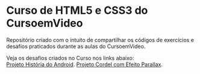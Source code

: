 # Curso de HTML5 e CSS3 do CursoemVideo

Repositório criado com o intuito de compartilhar os códigos de exercícios e desafios praticados durante as aulas do CursoemVideo.

Veja os desafios criados no Curso nos links abaixo:
<br>
<a href="https://brunoeduaardo.github.io/html-css/desafios/d010/desafio/android.html" target="_blank">Projeto História do Android</a>.
<a href="(https://brunoeduaardo.github.io/projeto-cordel/)" target="_blank">Projeto Cordel com Efeito Parallax</a>.

